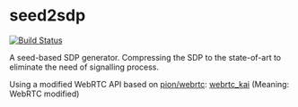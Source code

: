 # seed2sdp

[![Build Status](https://travis-ci.com/Gaukas/seed2sdp.svg?branch=master)](https://travis-ci.com/Gaukas/seed2sdp)

A seed-based SDP generator. Compressing the SDP to the state-of-art to eliminate the need of signalling process.

Using a modified WebRTC API based on [pion/webrtc](https://github.com/pion/webrtc): [webrtc_kai](https://github.com/Gaukas/webrtc_kai) (Meaning: WebRTC modified)
